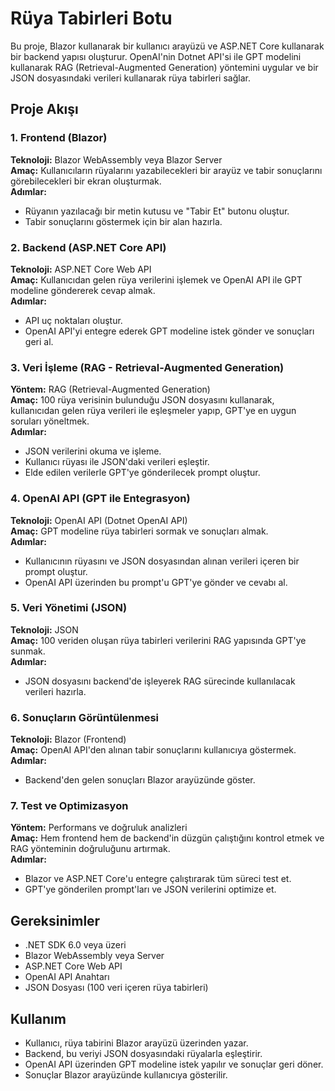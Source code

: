 # Rüya Tabirleri Botu

Bu proje, Blazor kullanarak bir kullanıcı arayüzü ve ASP.NET Core kullanarak bir backend yapısı oluşturur. OpenAI'nin Dotnet API'si ile GPT modelini kullanarak RAG (Retrieval-Augmented Generation) yöntemini uygular ve bir JSON dosyasındaki verileri kullanarak rüya tabirleri sağlar.

## Proje Akışı

### 1. Frontend (Blazor)
**Teknoloji:** Blazor WebAssembly veya Blazor Server  
**Amaç:** Kullanıcıların rüyalarını yazabilecekleri bir arayüz ve tabir sonuçlarını görebilecekleri bir ekran oluşturmak.  
**Adımlar:**  
- Rüyanın yazılacağı bir metin kutusu ve "Tabir Et" butonu oluştur.
- Tabir sonuçlarını göstermek için bir alan hazırla.

### 2. Backend (ASP.NET Core API)
**Teknoloji:** ASP.NET Core Web API  
**Amaç:** Kullanıcıdan gelen rüya verilerini işlemek ve OpenAI API ile GPT modeline göndererek cevap almak.  
**Adımlar:**  
- API uç noktaları oluştur.
- OpenAI API'yi entegre ederek GPT modeline istek gönder ve sonuçları geri al.

### 3. Veri İşleme (RAG - Retrieval-Augmented Generation)
**Yöntem:** RAG (Retrieval-Augmented Generation)  
**Amaç:** 100 rüya verisinin bulunduğu JSON dosyasını kullanarak, kullanıcıdan gelen rüya verileri ile eşleşmeler yapıp, GPT'ye en uygun soruları yöneltmek.  
**Adımlar:**  
- JSON verilerini okuma ve işleme.
- Kullanıcı rüyası ile JSON'daki verileri eşleştir.
- Elde edilen verilerle GPT'ye gönderilecek prompt oluştur.

### 4. OpenAI API (GPT ile Entegrasyon)
**Teknoloji:** OpenAI API (Dotnet OpenAI API)  
**Amaç:** GPT modeline rüya tabirleri sormak ve sonuçları almak.  
**Adımlar:**  
- Kullanıcının rüyasını ve JSON dosyasından alınan verileri içeren bir prompt oluştur.
- OpenAI API üzerinden bu prompt'u GPT'ye gönder ve cevabı al.

### 5. Veri Yönetimi (JSON)
**Teknoloji:** JSON  
**Amaç:** 100 veriden oluşan rüya tabirleri verilerini RAG yapısında GPT'ye sunmak.  
**Adımlar:**  
- JSON dosyasını backend'de işleyerek RAG sürecinde kullanılacak verileri hazırla.

### 6. Sonuçların Görüntülenmesi
**Teknoloji:** Blazor (Frontend)  
**Amaç:** OpenAI API'den alınan tabir sonuçlarını kullanıcıya göstermek.  
**Adımlar:**  
- Backend'den gelen sonuçları Blazor arayüzünde göster.

### 7. Test ve Optimizasyon
**Yöntem:** Performans ve doğruluk analizleri  
**Amaç:** Hem frontend hem de backend'in düzgün çalıştığını kontrol etmek ve RAG yönteminin doğruluğunu artırmak.  
**Adımlar:**  
- Blazor ve ASP.NET Core'u entegre çalıştırarak tüm süreci test et.
- GPT'ye gönderilen prompt'ları ve JSON verilerini optimize et.

## Gereksinimler
- .NET SDK 6.0 veya üzeri
- Blazor WebAssembly veya Server
- ASP.NET Core Web API
- OpenAI API Anahtarı
- JSON Dosyası (100 veri içeren rüya tabirleri)

## Kullanım

- Kullanıcı, rüya tabirini Blazor arayüzü üzerinden yazar.
- Backend, bu veriyi JSON dosyasındaki rüyalarla eşleştirir.
- OpenAI API üzerinden GPT modeline istek yapılır ve sonuçlar geri döner.
- Sonuçlar Blazor arayüzünde kullanıcıya gösterilir.